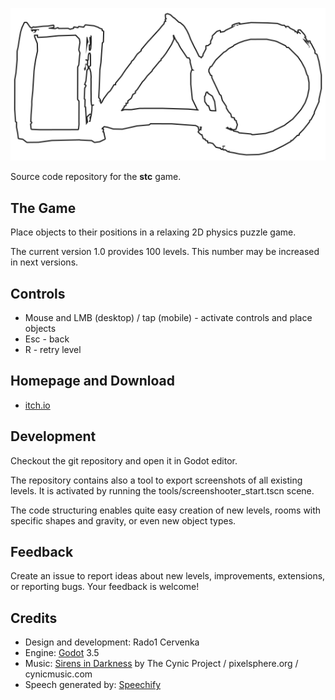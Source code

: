 ![stc](assets/img/logo.svg)

Source code repository for the **stc** game.

## The Game

Place objects to their positions in a relaxing 2D physics puzzle game.

The current version 1.0 provides 100 levels. This number may be increased in next versions.

## Controls

* Mouse and LMB (desktop) / tap (mobile) - activate controls and place objects
* Esc - back
* R - retry level

## Homepage and Download

* [itch.io](https://rado1.itch.io/stc)

## Development

Checkout the git repository and open it in Godot editor.

The repository contains also a tool to export screenshots of all existing levels. It is activated by running the tools/screenshooter_start.tscn scene.

The code structuring enables quite easy creation of new levels, rooms with specific shapes and gravity, or even new object types.

## Feedback

Create an issue to report ideas about new levels, improvements, extensions, or reporting bugs. Your feedback is welcome!

## Credits

* Design and development: Rado1 Cervenka
* Engine: [Godot](https://godotengine.org/) 3.5
* Music: [Sirens in Darkness](https://opengameart.org/content/sirens-in-darkness) by The Cynic Project / pixelsphere.org / cynicmusic.com
* Speech generated by: [Speechify](https://speechify.com/)

